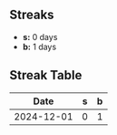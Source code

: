 ## Streaks

- **s:** 0 days
- **b:** 1 days

## Streak Table

| Date       | s   | b   |
| ---------- | --- | --- |
| 2024-12-01 | 0   | 1   |
